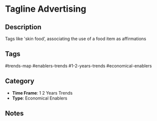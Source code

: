 # Tagline Advertising

## Description
Tags like 'skin food’, associating the use of a food item as affirmations

## Tags
#trends-map #enablers-trends #1-2-years-trends #economical-enablers

## Category
- **Time Frame**: 1 2 Years Trends
- **Type**: Economical Enablers

## Notes
<!-- Add your notes here -->
